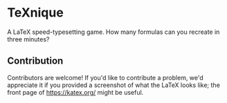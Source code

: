 # TeXnique

A LaTeX speed-typesetting game. How many formulas can you recreate in three minutes?

## Contribution 

Contributors are welcome! If you'd like to contribute a problem, we'd appreciate it if you provided a screenshot of what the LaTeX looks like; the front page of https://katex.org/ might be useful.
